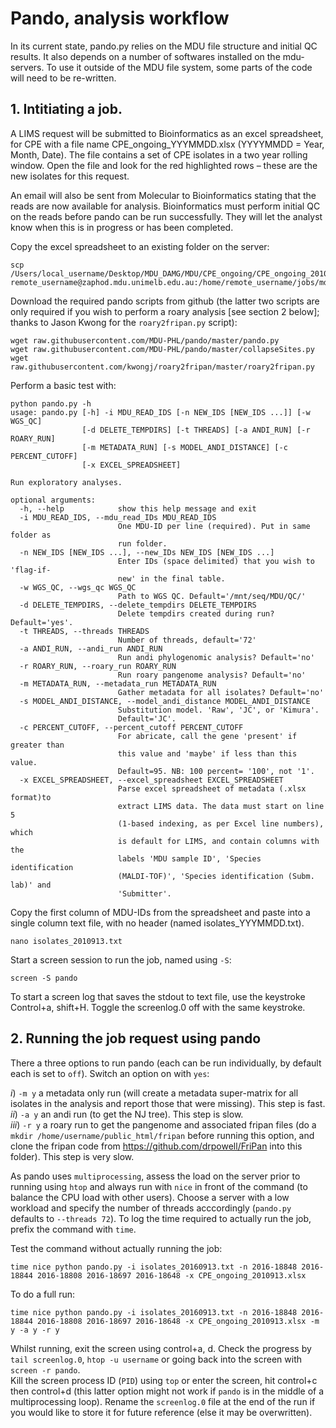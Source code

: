 # Pando, analysis workflow
In its current state, pando.py relies on the MDU file structure and initial QC results.  It also depends on a number of softwares installed on the mdu-servers.  To use it outside of the MDU file system, some parts of the code will need to be re-written.  

## 1. Intitiating a job.

A LIMS request will be submitted to Bioinformatics as an excel spreadsheet, for CPE with a file name CPE_ongoing_YYYMMDD.xlsx (YYYYMMDD = Year, Month, Date).  The file contains a set of CPE isolates in a two year rolling window.  Open the file and look for the red highlighted rows – these are the new isolates for this request.

An email will also be sent from Molecular to Bioinformatics stating that the reads are now available for analysis.  Bioinformatics must perform initial QC on the reads before pando can be run successfully.  They will let the analyst know when this is in progress or has been completed.  

Copy the excel spreadsheet to an existing folder on the server:
```
scp /Users/local_username/Desktop/MDU_DAMG/MDU/CPE_ongoing/CPE_ongoing_2010913.xlsx remote_username@zaphod.mdu.unimelb.edu.au:/home/remote_username/jobs/mdu/CPE_ongoing/pando
```

Download the required pando scripts from github (the latter two scripts are only required if you wish to perform a roary analysis [see section 2 below]; thanks to Jason Kwong for the `roary2fripan.py` script):
```
wget raw.githubusercontent.com/MDU-PHL/pando/master/pando.py
wget raw.githubusercontent.com/MDU-PHL/pando/master/collapseSites.py
wget raw.githubusercontent.com/kwongj/roary2fripan/master/roary2fripan.py
```

Perform a basic test with:
```
python pando.py -h
usage: pando.py [-h] -i MDU_READ_IDS [-n NEW_IDS [NEW_IDS ...]] [-w WGS_QC]
                [-d DELETE_TEMPDIRS] [-t THREADS] [-a ANDI_RUN] [-r ROARY_RUN]
                [-m METADATA_RUN] [-s MODEL_ANDI_DISTANCE] [-c PERCENT_CUTOFF]
                [-x EXCEL_SPREADSHEET]

Run exploratory analyses.

optional arguments:
  -h, --help            show this help message and exit
  -i MDU_READ_IDS, --mdu_read_IDs MDU_READ_IDS
                        One MDU-ID per line (required). Put in same folder as
                        run folder.
  -n NEW_IDS [NEW_IDS ...], --new_IDs NEW_IDS [NEW_IDS ...]
                        Enter IDs (space delimited) that you wish to 'flag-if-
                        new' in the final table.
  -w WGS_QC, --wgs_qc WGS_QC
                        Path to WGS QC. Default='/mnt/seq/MDU/QC/'
  -d DELETE_TEMPDIRS, --delete_tempdirs DELETE_TEMPDIRS
                        Delete tempdirs created during run? Default='yes'.
  -t THREADS, --threads THREADS
                        Number of threads, default='72'
  -a ANDI_RUN, --andi_run ANDI_RUN
                        Run andi phylogenomic analysis? Default='no'
  -r ROARY_RUN, --roary_run ROARY_RUN
                        Run roary pangenome analysis? Default='no'
  -m METADATA_RUN, --metadata_run METADATA_RUN
                        Gather metadata for all isolates? Default='no'
  -s MODEL_ANDI_DISTANCE, --model_andi_distance MODEL_ANDI_DISTANCE
                        Substitution model. 'Raw', 'JC', or 'Kimura'.
                        Default='JC'.
  -c PERCENT_CUTOFF, --percent_cutoff PERCENT_CUTOFF
                        For abricate, call the gene 'present' if greater than
                        this value and 'maybe' if less than this value.
                        Default=95. NB: 100 percent= '100', not '1'.
  -x EXCEL_SPREADSHEET, --excel_spreadsheet EXCEL_SPREADSHEET
                        Parse excel spreadsheet of metadata (.xlsx format)to
                        extract LIMS data. The data must start on line 5
                        (1-based indexing, as per Excel line numbers), which
                        is default for LIMS, and contain columns with the
                        labels 'MDU sample ID', 'Species identification
                        (MALDI-TOF)', 'Species identification (Subm. lab)' and
                        'Submitter'.

```


Copy the first column of MDU-IDs from the spreadsheet and paste into a single column text file, with no header (named isolates_YYYMMDD.txt).

```
nano isolates_2010913.txt
```

Start a screen session to run the job, named using `-S`:
```
screen -S pando
```

To start a screen log that saves the stdout to text file, use the keystroke
Control+a, shift+H.  Toggle the screenlog.0 off with the same keystroke.   

## 2. Running the job request using pando
There a three options to run pando (each can be run individually, by default each is set to `off`).  Switch an option on with `yes`:

<i>i</i>) `-m y` a metadata only run (will create a metadata super-matrix for all isolates in the analysis and report those that were missing). This step is fast.<br>
<i>ii</i>) `-a y` an andi run (to get the NJ tree). This step is slow. <br>
<i>iii</i>) `-r y` a roary run to get the pangenome and associated fripan files (do a `mkdir /home/username/public_html/fripan` before running this option, and clone the fripan code from https://github.com/drpowell/FriPan into this folder).  This step is very slow.<br>  

As pando uses `multiprocessing`, assess the load on the server prior to running using `htop` and always run with `nice` in front of the command (to balance the CPU load with other users).  Choose a server with a low workload and specify the number of threads acccordingly (`pando.py` defaults to `--threads 72`).  To log the time required to actually run the job, prefix the command with `time`.  <br>

Test the command without actually running the job:
```
time nice python pando.py -i isolates_20160913.txt -n 2016-18848 2016-18844 2016-18808 2016-18697 2016-18648 -x CPE_ongoing_2010913.xlsx
```

To do a full run:
```
time nice python pando.py -i isolates_20160913.txt -n 2016-18848 2016-18844 2016-18808 2016-18697 2016-18648 -x CPE_ongoing_2010913.xlsx -m y -a y -r y
```

Whilst running, exit the screen using control+a, d.  Check the progress by `tail screenlog.0`, `htop -u username` or going back into the screen with `screen -r pando`. <br>
Kill the screen process ID (`PID`) using `top` or enter the screen, hit control+c then control+d (this latter option might not work if `pando` is in the middle of a multiprocessing loop).  Rename the `screenlog.0` file at the end of the run if you would like to store it for future reference (else it may be overwritten). 
